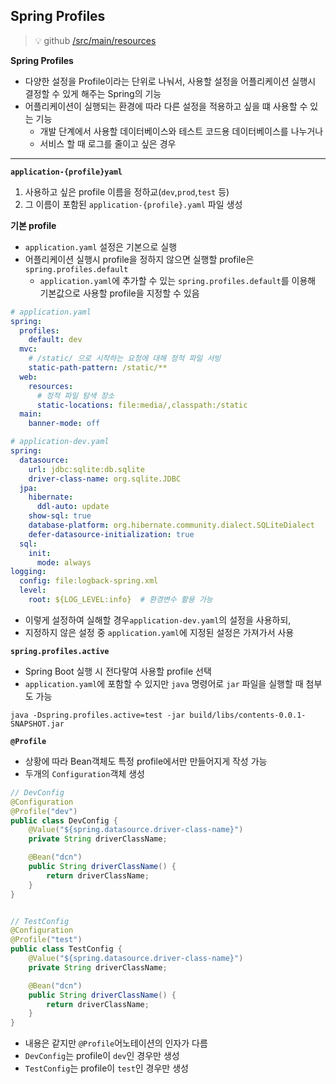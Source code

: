 ## Spring Profiles
> 💡 github [/src/main/resources](https://github.com/Jang2723/likelion-Config/tree/main/src/main/resources)   


**Spring Profiles**      
- 다양한 설정을 Profile이라는 단위로 나눠서, 사용할 설정을 어플리케이션 실행시 결정할 수 있게 해주는 Spring의 기능
- 어플리케이션이 실행되는 환경에 따라 다른 설정을 적용하고 싶을 떄 사용할 수 있는 기능
    - 개발 단계에서 사용할 데이터베이스와 테스트 코드용 데이터베이스를 나누거나
    - 서비스 할 때 로그를 줄이고 싶은 경우
---
**`application-{profile}yaml`**
1. 사용하고 싶은 profile 이름을 정하교(`dev`,`prod`,`test` 등)
2. 그 이름이 포함된 `application-{profile}.yaml` 파일 생성

**기본 profile**
- `application.yaml` 설정은 기본으로 실행
- 어플리케이션 실행시 profile을 정하지 않으면 실행할 profile은 `spring.profiles.default`
  - `application.yaml`에 추가할 수 있는 `spring.profiles.default`를 이용해 기본값으로 사용할 profile을 지정할 수 있음
```yaml
# application.yaml
spring:
  profiles:
    default: dev
  mvc:
    # /static/ 으로 시작하는 요청에 대해 정적 파일 서빙
    static-path-pattern: /static/**
  web:
    resources:
      # 정적 파일 탐색 장소
      static-locations: file:media/,classpath:/static
  main:
    banner-mode: off
```
```yaml
# application-dev.yaml
spring:
  datasource:
    url: jdbc:sqlite:db.sqlite
    driver-class-name: org.sqlite.JDBC
  jpa:
    hibernate:
      ddl-auto: update
    show-sql: true
    database-platform: org.hibernate.community.dialect.SQLiteDialect
    defer-datasource-initialization: true
  sql:
    init:
      mode: always
logging:
  config: file:logback-spring.xml
  level:
    root: ${LOG_LEVEL:info}  # 환경변수 활용 가능
```
- 이렇게 설정하여 실해할 경우`application-dev.yaml`의 설정을 사용하되,
- 지정하지 않은 설정 중 `application.yaml`에 지정된 설정은 가져가서 사용


**`spring.profiles.active`**
- Spring Boot 실행 시 전다랗여 사용할 profile 선택
- `application.yaml`에 포함할 수 있지만 `java` 명령어로 `jar` 파일을 실행할 때 첨부도 가능
```text
java -Dspring.profiles.active=test -jar build/libs/contents-0.0.1-SNAPSHOT.jar
```
**`@Profile`**
- 상황에 따라 Bean객체도 특정 profile에서만 만들어지게 작성 가능
- 두개의 `Configuration`객체 생성
```java
// DevConfig
@Configuration
@Profile("dev")
public class DevConfig {
    @Value("${spring.datasource.driver-class-name}")
    private String driverClassName;

    @Bean("dcn")
    public String driverClassName() {
        return driverClassName;
    }
}


// TestConfig
@Configuration
@Profile("test")
public class TestConfig {
    @Value("${spring.datasource.driver-class-name}")
    private String driverClassName;

    @Bean("dcn")
    public String driverClassName() {
        return driverClassName;
    }
}
```
- 내용은 같지만 `@Profile`어노테이션의 인자가 다름
- `DevConfig`는 profile이 `dev`인 경우만 생성
- `TestConfig`는 profile이 `test`인 경우만 생성